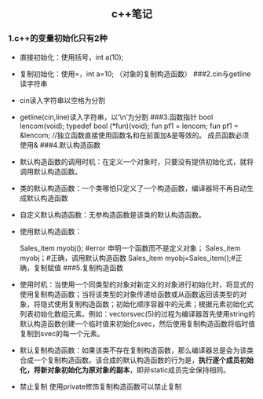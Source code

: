 ## <center>c++笔记</center>  
### 1.c++的变量初始化只有2种  
- 直接初始化：使用括号，int a(10);
- 复制初始化：使用=，int a=10;  （对象的复制构造函数）
###2.cin与getline读字符串  
- cin读入字符串以空格为分割
- getline(cin,line)读入字符串，以‘\n’为分割
###3.函数指针
bool lencom(void);
typedef bool (*fun)(void);
fun pf1 = lencom;
fun pf1 = &lencom; //独立函数直接使用函数名和在前面加&是等效的。
成员函数必须使用&
###4.默认构造函数
- 默认构造函数的调用时机：在定义一个对象时，只要没有提供初始化式，就将调用默认构造函数。
- 类的默认构造函数：一个类哪怕只定义了一个构造函数，编译器将不再自动生成默认构造函数
- 自定义默认构造函数：无参构造函数是该类的默认构造函数。
- 使用默认构造函数：

	Sales_item myobj();  #error  申明一个函数而不是定义对象；
	Sales_item myobj；#正确，调用默认构造函数
	Sales_item myobj=Sales_item();#正确，复制赋值
###5.复制构造函数
- 使用时机：当使用一个同类型的对象对新定义的对象进行初始化时，将显式的使用复制构造函数；当将该类型的对象传递给函数或从函数返回该类型的对象，将隐式使用复制构造函数；初始化顺序容器中的元素；根据元素初始化式列表初始化数组元素。例如：vector<string>svec(5)的过程为编译器首先使用string的默认构造函数创建一个临时值来初始化svec，然后使用复制构造函数将临时值复制到svec的每一个元素。
- 默认复制构造函数：如果该类不存在复制构造函数，那么编译器总是会为该类合成一个复制构造函数。该合成的默认构造函数的行为是，**执行逐个成员初始化，将新对象初始化为原对象的副本**，即非static成员完全保持相同。
- 禁止复制 使用private修饰复制构造函数可以禁止复制
